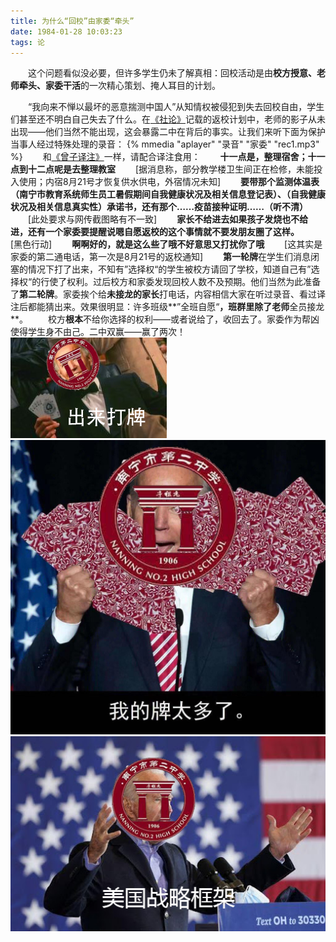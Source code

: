 ```yaml
---
title: 为什么“回校”由家委“牵头”
date: 1984-01-28 10:03:23
tags: 论
---
```


&ensp;&ensp;&ensp;&ensp;这个问题看似没必要，但许多学生仍未了解真相：回校活动是由**校方授意、老师牵头、家委干活**的一次精心策划、掩人耳目的计划。
<!--more-->
&ensp;&ensp;&ensp;&ensp;“我向来不惮以最坏的恶意揣测中国人”从知情权被侵犯到失去回校自由，学生们甚至还不明白自己失去了什么。在[《社论》](/editorial2/)记载的返校计划中，老师的影子从未出现——他们当然不能出现，这会暴露二中在背后的事实。让我们来听下面为保护当事人经过特殊处理的录音：
{% mmedia "aplayer" "录音" "家委" "rec1.mp3" %}
&ensp;&ensp;&ensp;&ensp;和[《曾子译注》](/speechundernationalflagbyzeng/)一样，请配合译注食用：
&ensp;&ensp;&ensp;&ensp;**十一点是，整理宿舍；十一点到十二点呢是去整理教室**
&ensp;&ensp;&ensp;&ensp;[据消息称，部分教学楼卫生间正在检修，未能投入使用；内宿8月21号才恢复供水供电，外宿情况未知]
&ensp;&ensp;&ensp;&ensp;**要带那个监测体温表（南宁市教育系统师生员工暑假期间自我健康状况及相关信息登记表）、（自我健康状况及相关信息真实性）承诺书，还有那个……疫苗接种证明……（听不清）**
&ensp;&ensp;&ensp;&ensp;[此处要求与网传截图略有不一致]
&ensp;&ensp;&ensp;&ensp;**家长不给进去如果孩子发烧也不给进，还有一个家委要提醒说嗯自愿返校的这个事情就不要发朋友圈了这样。**
&ensp;&ensp;&ensp;&ensp;[黑色行动]
&ensp;&ensp;&ensp;&ensp;**啊啊好的，就是这么些了哦不好意思又打扰你了哦**
&ensp;&ensp;&ensp;&ensp;[这其实是家委的第二通电话，第一次是8月21号的返校通知]
&ensp;&ensp;&ensp;&ensp;**第一轮牌**在学生们消息闭塞的情况下打了出来，不知有”选择权“的学生被校方请回了学校，知道自己有”选择权“的行使了权利。过后校方和家委发现回校人数不及预期。他们当然为此准备了**第二轮牌**。家委挨个给**未接龙的家长**打电话，内容相信大家在听过录音、看过译注后都能猜出来。效果很明显：许多班级**”全班自愿“**，班群里除了老师**全员接龙**。
&ensp;&ensp;&ensp;&ensp;校方**根本**不给你选择的权利——或者说给了，收回去了。家委作为帮凶使得学生身不由己。二中双赢——赢了两次！
![出来打牌](/q1/1.png)
![我的牌太多了](/q1/2.png)
![战略框架](/q1/3.png)
